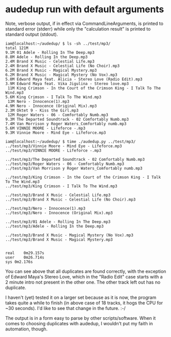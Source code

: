 # audedup run with default arguments #
Note, verbose output, if in effect via CommandLineArguments, is printed to standard error (stderr) while only the "calculation result" is printed to standard output (stdout).

```
iam@localhost:~/audedup/ $ ls -sh ../test/mp3/
total 121M
9.1M 01 Adele - Rolling In The Deep.mp3
8.8M Adele - Rolling In the Deep.mp3
2.4M Brand X Music - Celestial Life.mp3
2.4M Brand X Music - Celestial Life (No Choir).mp3
6.2M Brand X Music - Magical Mystery.mp3
6.2M Brand X Music - Magical Mystery (No Vox).mp3
5.0M Edward Maya feat. Alicia - Stereo Love (Radio Edit).mp3
3.9M Edward Maya feat. Vika Jigulina - Stereo love.mp3
 11M King Crimson - In the Court of the Crimson King - I Talk To The Wind.mp3
5.6M King Crimson - I Talk To The Wind.mp3
 13M Nero - Innocence(1).mp3
4.9M Nero - Innocence (Original Mix).mp3
2.3M Oktet 9 - Kiss the Girl.mp3
 12M Roger Waters - 06 - Comfortably Numb.mp3
9.3M The Departed Soundtrack - 02 Comfortably Numb.mp3
7.4M Van Morrison y Roger Waters_Comfortably numb.mp3
5.6M VINNIE MOORE - Lifeforce -.mp3
9.3M Vinnie Moore - Mind Eye - Lifeforce.mp3

iam@localhost:~/audedup/ $ time ./audedup.py ../test/mp3/
../test/mp3/Vinnie Moore - Mind Eye - Lifeforce.mp3
../test/mp3/VINNIE MOORE - Lifeforce -.mp3

../test/mp3/The Departed Soundtrack - 02 Comfortably Numb.mp3
../test/mp3/Roger Waters - 06 - Comfortably Numb.mp3
../test/mp3/Van Morrison y Roger Waters_Comfortably numb.mp3

../test/mp3/King Crimson - In the Court of the Crimson King - I Talk To The Wind.mp3
../test/mp3/King Crimson - I Talk To The Wind.mp3

../test/mp3/Brand X Music - Celestial Life.mp3
../test/mp3/Brand X Music - Celestial Life (No Choir).mp3

../test/mp3/Nero - Innocence(1).mp3
../test/mp3/Nero - Innocence (Original Mix).mp3

../test/mp3/01 Adele - Rolling In The Deep.mp3
../test/mp3/Adele - Rolling In the Deep.mp3

../test/mp3/Brand X Music - Magical Mystery (No Vox).mp3
../test/mp3/Brand X Music - Magical Mystery.mp3


real	0m29.157s
user	0m26.714s
sys	0m2.176s
```
You can see above that all duplicates are found correctly, with the exception of Edward Maya's Stereo Love, which in the "Radio Edit" case starts with a 2 minute intro not present in the other one. The other track left out has no duplicate.

I haven't (yet) tested it on a larger set because as it is now, the program takes quite a while to finish (in above case of 18 tracks, it hogs the CPU for ~30 seconds). I'd like to see that change in the future. :-/

The output is in a form easy to parse by other scripts/software. When it comes to choosing duplicates with audedup, I wouldn't put my faith in automation, though.